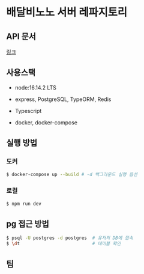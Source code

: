 # 배달비노노 서버 레파지토리

## API 문서

[링크](https://gold-leader-e42.notion.site/API-db6f712e5b9943dcb7d0953929f403e4)

## 사용스택

- node:16.14.2 LTS

* express, PostgreSQL, TypeORM, Redis

- Typescript

* docker, docker-compose

## 실행 방법

### 도커

```bash
$ docker-compose up --build # -d 백그라운드 실행 옵션

```

### 로컬

```bash
$ npm run dev
```

## pg 접근 방법

```bash
$ psql -U postgres -d postgres  # 유저의 DB에 접속
$ \dt                           # 테이블 확인
```

## 팀
